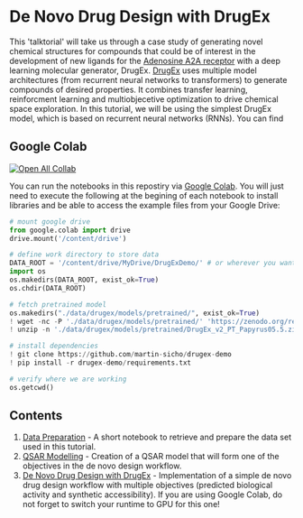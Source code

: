 # De Novo Drug Design with DrugEx

This 'talktorial' will take us through a case study of generating novel chemical structures for compounds that could be of interest in the development of new ligands for the [Adenosine A2A receptor](https://www.uniprot.org/uniprotkb/P29274/entry) with a deep learning molecular generator, DrugEx. [DrugEx](https://github.com/CDDLeiden/DrugEx) uses multiple model architectures (from recurrent neural networks to transformers) to generate compounds of desired properties. It combines transfer learning, reinforcment learning and multiobjecetive optimization to drive chemical space exploration. In this tutorial, we will be using the simplest DrugEx model, which is based on recurrent neural networks (RNNs). You can find

## Google Colab

[![Open All Collab](https://colab.research.google.com/assets/colab-badge.svg)](https://githubtocolab.com/martin-sicho/drugex-demo)

You can run the notebooks in this repostiry via [Google Colab](https://colab.research.google.com/). You will just need to execute the following at the begining of each notebook to install libraries and be able to access the example files from your Google Drive:

```python
# mount google drive
from google.colab import drive
drive.mount('/content/drive')

# define work directory to store data
DATA_ROOT = '/content/drive/MyDrive/DrugExDemo/' # or wherever you want the generated files to live on your GoogleDrive
import os
os.makedirs(DATA_ROOT, exist_ok=True)
os.chdir(DATA_ROOT) 

# fetch pretrained model
os.makedirs("./data/drugex/models/pretrained/", exist_ok=True)
! wget -nc -P './data/drugex/models/pretrained/' 'https://zenodo.org/record/7096859/files/DrugEx_v2_PT_Papyrus05.5.zip'
! unzip -n './data/drugex/models/pretrained/DrugEx_v2_PT_Papyrus05.5.zip' -d './data/drugex/models/pretrained/DrugEx_v2_PT_Papyrus05.5'

# install dependencies
! git clone https://github.com/martin-sicho/drugex-demo
! pip install -r drugex-demo/requirements.txt

# verify where we are working
os.getcwd()
```

## Contents

1. [Data Preparation](data_prep.ipynb) - A short notebook to retrieve and prepare the data set used in this tutorial.
2. [QSAR Modelling](qsar.ipynb) - Creation of a QSAR model that will form one of the objectives in the de novo design workflow.
3. [De Novo Drug Design with DrugEx](de_novo.ipynb) - Implementation of a simple de novo drug design workflow with multiple objectives (predicted biological activity and synthetic accessibility). If you are using Google Colab, do not forget to switch your runtime to GPU for this one!
